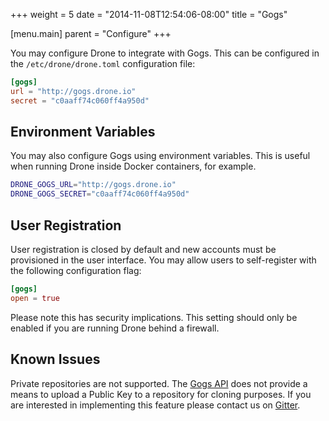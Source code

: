 +++
weight = 5
date = "2014-11-08T12:54:06-08:00"
title = "Gogs"

[menu.main]
parent = "Configure"
+++

You may configure Drone to integrate with Gogs. This can be configured in the `/etc/drone/drone.toml` configuration file:

```toml
[gogs]
url = "http://gogs.drone.io"
secret = "c0aaff74c060ff4a950d"
```

## Environment Variables

You may also configure Gogs using environment variables. This is useful when running Drone inside Docker containers, for example.

```bash
DRONE_GOGS_URL="http://gogs.drone.io"
DRONE_GOGS_SECRET="c0aaff74c060ff4a950d"
```

## User Registration

User registration is closed by default and new accounts must be provisioned in the user interface. You may allow users to self-register with the following configuration flag:

```toml
[gogs]
open = true
```

Please note this has security implications. This setting should only be enabled if you are running Drone behind a firewall.

## Known Issues

Private repositories are not supported. The [Gogs API](https://github.com/gogits/go-gogs-client) does not provide a means to upload a Public Key to a repository for cloning purposes. If you are interested in implementing this feature please contact us on [Gitter](https://gitter.im/drone/drone).